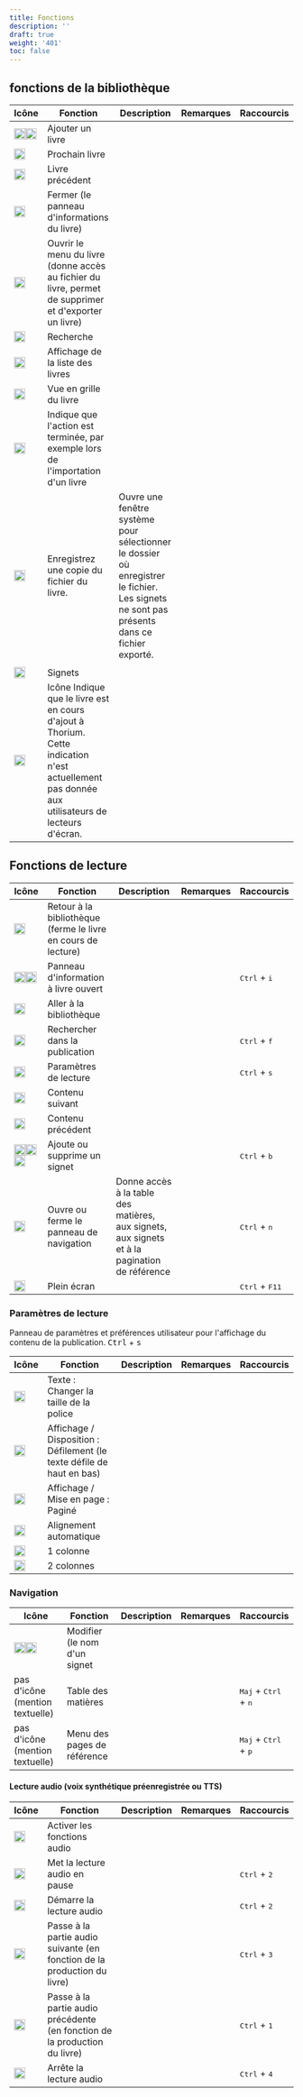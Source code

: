 ```yaml
---
title: Fonctions
description: ''
draft: true
weight: '401'
toc: false
---
```


## fonctions de la bibliothèque

Icône | Fonction | Description | Remarques | Raccourcis
--- | --- | --- | --- | ---
<img class="icons" src="/images/icons/baseline-add-24px.svg" alt="Icône" width="20px"/><img class="icons" src="/images/icons/plus.svg" alt="Icône +" width="20px"/> | <span class="function">Ajouter un livre</span> |  |  |
<img class="icons" src="/images/icons/baseline-arrow_forward_ios-24px.svg" alt="Icône Flèche droite" width="20px"/> | <span class="function">Prochain livre	</span> |  |  |
<img class="icons" src="/images/icons/baseline-arrow_left_ios-24px.svg" alt="Icône Flèche gauche" width="20px"/> | <span class="function">Livre précédent	</span> |  |  |
<img class="icons" src="/images/icons/baseline-close-24px.svg" alt="Icône x" width="20px"/> | <span class="function"> Fermer (le panneau d'informations du livre)		</span> |  |  |
<img class="icons" src="/images/icons/menu.svg" alt="Icône 3 points" width="20px"/> | <span class="function">Ouvrir le menu du livre (donne accès au fichier du livre, permet de supprimer et d'exporter un livre)		</span> |  |  |
<img class="icons" src="/images/icons/magnifying_glass.svg" alt="Icône loupe" width="20px"/> | <span class="function">Recherche</span> |  |  |
<img class="icons" src="/images/icons/baseline-view_list-24px.svg" alt="Liste des icônes" width="20px"/> | <span class="function">Affichage de la liste des livres</span> |  |  |
<img class="icons" src="/images/icons/baseline-view_module-24px.svg" alt="Grille d'icônes" width="20px"/> | <span class="function">Vue en grille du livre	</span> |  |  |
<img class="icons" src="/images/icons/done.svg" alt="Cercle d'icônes" width="20px"/> | <span class="function">Indique que l'action est terminée, par exemple lors de l'importation d'un livre</span> |  |  |
<img class="icons" src="/images/icons/download.svg" alt="Icône flèche vers le bas vers une case" width="20px"/> | <span class="function">Enregistrez une copie du fichier du livre. </span> | Ouvre une fenêtre système pour sélectionner le dossier où enregistrer le fichier. Les signets ne sont pas présents dans ce fichier exporté. |  |
 |  |  |  |
<img class="icons" src="/images/icons/landmark.svg" alt="Signets d'icônes" width="20px"/> | <span class="function">  Signets</span> |  |  |
<img class="icons" src="/images/icons/loader.svg" alt="Icône" width="20px"/> | <span class="function">Icône Indique que le livre est en cours d'ajout à Thorium. Cette indication n'est actuellement pas donnée aux utilisateurs de lecteurs d'écran.</span> |  |  |

## Fonctions de lecture

Icône | Fonction | Description | Remarques | Raccourcis
--- | --- | --- | --- | ---
<img class="icons" src="/images/icons/baseline-arrow_back-24px.svg" alt="Icône fléchée à gauche" width="20px"/> | <span class="function"> Retour à la bibliothèque (ferme le livre en cours de lecture)	</span> |  |  |
<img class="icons" src="/images/icons/info.svg" alt="Informations sur l'icône" width="20px"/><img class="icons" src="/images/icons/outline-info-24px.svg" alt="Informations sur l'icône" width="20px"/> | <span class="function">Panneau d'information à livre ouvert</span> |  |  | <kbd>Ctrl</kbd> + <kbd>i</kbd>
<img class="icons" src="/images/icons/outline-flip_to_front-24px.svg" alt="Icône Afficher la bibliothèque" width="20px"/> | <span class="function">Aller à la bibliothèque	</span> |  |  |
<img class="icons" src="/images/icons/magnifying_glass.svg" alt="Icône loupe" width="20px"/> | <span class="function">Rechercher dans la publication</span> |  |  | <kbd>Ctrl</kbd> + <kbd>f</kbd>
<img class="icons" src="/images/icons/font-size.svg" alt="Paramètres des icônes" width="20px"/> | <span class="function"> Paramètres de lecture</span> |  |  | <kbd>Ctrl</kbd> + <kbd>s</kbd>
<img class="icons" src="/images/icons/baseline-arrow_forward_ios-24px.svg" alt="Icône flèche droite" width="20px"/> | <span class="function">Contenu suivant		</span> |  |  |
<img class="icons" src="/images/icons/baseline-arrow_left_ios-24px.svg" alt="Icône Gauche" width="20px"/> | <span class="function"> Contenu précédent	</span> |  |  |
<img class="icons" src="/images/icons/outline-bookmark-24px.svg" alt="" width="20px"/><img class="icons" src="/images/icons/outline-bookmark-24px-grey.svg" alt="Signets d'icônes" width="20px"/><img class="icons" src="/images/icons/outline-bookmark_border-24px.svg" alt="Page de marque d'icône" width="20px"/> | <span class="function">Ajoute ou supprime un signet</span> |  |  | <kbd>Ctrl</kbd> + <kbd>b</kbd>
<img class="icons" src="/images/icons/open_book.svg" alt="Navigation par icônes" width="20px"/> | <span class="function">Ouvre ou ferme le panneau de navigation</span> | Donne accès à la table des matières, aux signets, aux signets et à la pagination de référence |  | <kbd>Ctrl</kbd> + <kbd>n</kbd>
<img class="icons" src="/images/icons/sharp-crop_free-24px.svg" alt="Icône Mode plein écran" width="20px"/> | <span class="function">Plein écran </span> |  |  | <kbd>Ctrl</kbd> + <kbd>F11</kbd>

### Paramètres de lecture

Panneau de paramètres et préférences utilisateur pour l'affichage du contenu de la publication. <kbd>Ctrl</kbd> + <kbd>s</kbd>

Icône | Fonction | Description | Remarques | Raccourcis
--- | --- | --- | --- | ---
<img class="icons" src="/images/icons/font-size.svg" alt="Icône de taille de texte" width="20px"/> | <span class="function">Texte : Changer la taille de la police	</span> |  |  |
<img class="icons" src="/images/icons/auto.svg" alt="Icône" width="20px"/> | <span class="function">Affichage / Disposition : Défilement (le texte défile de haut en bas)</span> |  |  |
<img class="icons" src="/images/icons/pagine.svg" alt="Icône" width="20px"/> | <span class="function">Affichage / Mise en page : Paginé		</span> |  |  |
<img class="icons" src="/images/icons/paragraph-left.svg" alt="Icône" width="20px"/> | <span class="function">Alignement automatique	</span> |  |  |
<img class="icons" src="/images/icons/colonne.svg" alt="Icône" width="20px"/> | <span class="function">1 colonne</span> |  |  |
<img class="icons" src="/images/icons/colonne2.svg" alt="Icône" width="20px"/> | <span class="function"> 2 colonnes</span> |  |  |

### Navigation

Icône | Fonction | Description | Remarques | Raccourcis
--- | --- | --- | --- | ---
<img class="icons" src="/images/icons/baseline-edit-24px.svg" alt="Icône" width="20px"/><img class="icons" src="/images/icons/baseline-edit-24px-grey.svg" alt="Modifier l'icône" width="20px"/> | <span class="function">Modifier (le nom d'un signet</span> |  |  |
pas d'icône (mention textuelle) | Table des matières |  |  | <kbd>Maj</kbd> + <kbd>Ctrl</kbd> + <kbd>n</kbd>
pas d'icône (mention textuelle) | Menu des pages de référence |  |  | <kbd>Maj</kbd> + <kbd>Ctrl</kbd> + <kbd>p</kbd>

#### Lecture audio (voix synthétique préenregistrée ou TTS)

Icône | Fonction | Description | Remarques | Raccourcis
--- | --- | --- | --- | ---
<img class="icons" src="/images/icons/baseline-volume_up-24px.svg" alt="Icône Activer la synthèse vocale" width="20px"/> | <span class="function">Activer les fonctions audio</span> |  |  |
<img class="icons" src="/images/icons/baseline-pause-24px.svg" alt="Pause de l'icône" width="20px"/> | <span class="function">Met la lecture audio en pause </span> |  |  | <kbd>Ctrl</kbd> + <kbd>2</kbd>
<img class="icons" src="/images/icons/baseline-play_arrow-24px.svg" alt="Jeu d'icônes" width="20px"/> | <span class="function"> Démarre la lecture audio</span> |  |  | <kbd>Ctrl</kbd> + <kbd>2</kbd>
<img class="icons" src="/images/icons/baseline-skip_next-24px.svg" alt="Icône précédente" width="20px"/> | <span class="function">Passe à la partie audio suivante (en fonction de la production du livre)</span> |  |  | <kbd>Ctrl</kbd> + <kbd>3</kbd>
<img class="icons" src="/images/icons/baseline-skip_previous-24px.svg" alt="Icône suivante" width="20px"/> | <span class="function">Passe à la partie audio précédente (en fonction de la production du livre)</span> |  |  | <kbd>Ctrl</kbd> + <kbd>1</kbd>
<img class="icons" src="/images/icons/baseline-stop-24px.svg" alt="Icône" width="20px"/> | <span class="function">Arrête la lecture audio </span> |  |  | <kbd>Ctrl</kbd> + <kbd>4</kbd>
